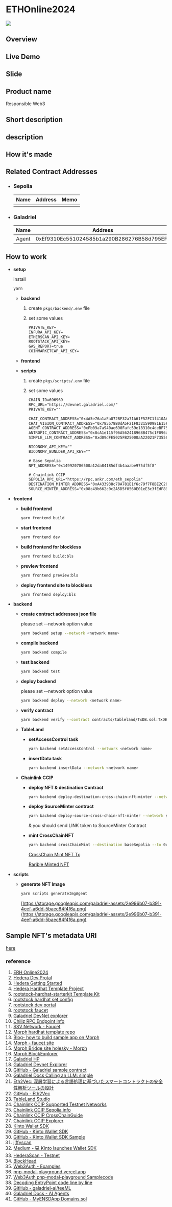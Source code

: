 # ETHOnline2024

![](./docs/img/cover_logo.png)

## Overview

## Live Demo

## Slide

## Product name

Responsible Web3

## Short description

## description

## How it's made

## Related Contract Addresses

- ### Sepolia

  | Name | Address | Memo |
  | ---- | ------- | ---- |
  |      |         |      |

- ### Galadriel

  | Name  | Address                                    | Memo |
  | ----- | ------------------------------------------ | ---- |
  | Agent | 0xEf9310Ec551024585b1a290B286276B58d795EFc |      |

## How to work

- **setup**

  install

  ```bash
  yarn
  ```

  - **backend**

    1.  create `pkgs/backend/.env` file

    2.  set some values

        ```txt
        PRIVATE_KEY=
        INFURA_API_KEY=
        ETHERSCAN_API_KEY=
        ROOTSTACK_API_KEY=
        GAS_REPORT=true
        COINMARKETCAP_API_KEY=
        ```

  - **frontend**

  - **scripts**

    1.  create `pkgs/scripts/.env` file

    2.  set some values

        ```txt
        CHAIN_ID=696969
        RPC_URL="https://devnet.galadriel.com/"
        PRIVATE_KEY=""

        CHAT_CONTRACT_ADDRESS="0x4A5e76a1aEa072BF32a71A61F52FC1f410AAd748"
        CHAT_VISION_CONTRACT_ADDRESS="0x785578B0dA5F21F8321590981E15F618BBc1915c"
        AGENT_CONTRACT_ADDRESS="0xFb09a7a940ae690Fafc59e18310c4deBF75B1B52"
        ANTROPIC_CONTRACT_ADDRESS="0x8cA1e115f96A562418968B475c1F096a8A385Ddb"
        SIMPLE_LLM_CONTRACT_ADDRESS="0xd09dFE5025FB25000aA22021F7355656cd10EB17"

        BICONOMY_API_KEY=""
        BICONOMY_BUNLDER_API_KEY=""

        # Base Sepolia
        NFT_ADDRESS="0x149920786500a12da84185df4b4aaabe975df5f8"

        # Chainlink CCIP
        SEPOLIA_RPC_URL="https://rpc.ankr.com/eth_sepolia"
        DESTINATION_MINTER_ADDRESS="0xA433938c78A781E1f6c79f7F8BE2C200cb6bC046"
        SOURCE_MINTER_ADDRESS="0x08c49b662c0c2A5D5f0560E01eE3c3fEdF8938d9"
        ```

- **frontend**

  - **build frontend**

    ```bash
    yarn frontend build
    ```

  - **start frontend**

    ```bash
    yarn frontend dev
    ```

  - **build frontend for blockless**

    ```bash
    yarn frontend build:bls
    ```

  - **preview frontend**

    ```bash
    yarn frontend preview:bls
    ```

  - **deploy frontend site to blockless**

    ```bash
    yarn frontend deploy:bls
    ```

- **backend**

  - **create contract addresses json file**

    please set --network option value

    ```bash
    yarn backend setup --network <network name>
    ```

  - **compile backend**

    ```bash
    yarn backend compile
    ```

  - **test backend**

    ```bash
    yarn backend test
    ```

  - **deploy backend**

    please set --network option value

    ```bash
    yarn backend deploy --network <network name>
    ```

  - **verify contract**

    ```bash
    yarn backend verify --contract contracts/tableland/TxDB.sol:TxDB <address> --network <network name>
    ```

  - **TableLand**

    - **setAccessControl task**

      ```bash
      yarn backend setAccessControl --network <network name>
      ```

    - **insertData task**

      ```bash
      yarn backend insertData --network <network name>
      ```

  - **Chainlink CCIP**

    - **deploy NFT & destination Contract**

      ```bash
      yarn backend deploy-destination-cross-chain-nft-minter --network baseSepolia
      ```

    - **deploy SourceMinter contract**

      ```bash
      yarn backend deploy-source-cross-chain-nft-minter --network sepolia
      ```

      & you should send LINK token to SourceMinter Contract

    - **mint CrossChainNFT**

      ```bash
      yarn backend crossChainMint --destination baseSepolia --to 0x51908F598A5e0d8F1A3bAbFa6DF76F9704daD072 --fee LINK --network sepolia
      ```

      [CrossChain Mint NFT Tx](https://ccip.chain.link/msg/0x1f389be6f625b0ed688d97c8e1ea68e74e4081aa663691269bda79b643f51172)

      [Rarible Minted NFT](https://testnet.rarible.com/token/base/0x149920786500a12da84185df4b4aaabe975df5f8:0)

- **scripts**

  - **generate NFT Image**

    ```bash
    yarn scripts generateImgAgent
    ```

    [https://storage.googleapis.com/galadriel-assets/2e996b07-b391-4eef-a6dd-5baec84f4f6a.png](https://storage.googleapis.com/galadriel-assets/2e996b07-b391-4eef-a6dd-5baec84f4f6a.png)

## Sample NFT's metadata URI

[here](https://bafybeicfsjwjtdlt67nkfoxsma4cyl4zsjjyqtn27rgnpno5gr2zd5yf34.ipfs.w3s.link/sample)

### reference

1. [ERH Online2024](https://ethglobal.com/events/ethonline2024)
2. [Hedera Dev Protal](https://portal.hedera.com/login)
3. [Hedera Getting Started](https://hedera.com/getting-started)
4. [Hedera Hardhat Template Project](https://github.com/hashgraph/hedera-hardhat-example-project/blob/main/.env.example)
5. [rootstock-hardhat-starterkit Template Kit](https://github.com/rsksmart/rootstock-hardhat-starterkit)
6. [rootstock hardhat set config](https://dev.rootstock.io/developers/smart-contracts/hardhat/configure-hardhat-rootstock/)
7. [rootstock dev portal](https://rpc.rootstock.io/)
8. [rootstock faucet](https://faucet.rootstock.io/)
9. [Galadriel DevNet explorer](https://explorer.galadriel.com)
10. [Chiliz RPC Endpoint info](https://docs.chiliz.com/develop/basics/connect-to-chiliz-chain/connect-using-rpc)
11. [SSV Network - Faucet](https://faucet.ssv.network/)
12. [Morph hardhat template repo](https://github.com/varun-doshi/morph-examples/tree/main/contract-deployment-demos/hardhat-demo)
13. [Blog- how to build sample app on Morph ](https://blog.morphl2.io/developer-guide-building-a-decentralized-hotel-booking-system-on-morph-2/)
14. [Morph - faucet site](https://morph-token-faucet.vercel.app/)
15. [Morph Bridge site holesky - Morph](https://bridge-holesky.morphl2.io/)
16. [Morph BlockExplorer](https://explorer-holesky.morphl2.io/address/0x51908F598A5e0d8F1A3bAbFa6DF76F9704daD072)
17. [Galadriel HP](https://teeml.galadriel.com/)
18. [Galadriel Devnet Explorer](https://explorer.galadriel.com/address/0x68EC9556830AD097D661Df2557FBCeC166a0A075)
19. [GitHub - Galadriel sample contract](https://github.com/galadriel-ai/contracts/tree/main)
20. [Galadriel Docs Calling an LLM: simple](https://docs.galadriel.com/tutorials/simple_llm)
21. [Eth2Vec: 深層学習による言語処理に基づいたスマートコントラクトの安全性解析ツールの設計](https://cir.nii.ac.jp/crid/1050855522064873472)
22. [GitHub - Eth2Vec](https://github.com/fseclab-osaka/eth2vec)
23. [TableLand Studio](https://studio.tableland.xyz/)
24. [Chainlink CCIP Supported Testnet Networks](https://docs.chain.link/ccip/supported-networks/v1_2_0/testnet)
25. [Chainlink CCIP Sepolia info](https://docs.chain.link/ccip/supported-networks/v1_2_0/testnet#ethereum-sepolia)
26. [Chainlink CCIP CrossChainGuide](https://github.com/smartcontractkit/ccip-starter-kit-hardhat/blob/main/README.md#example-7---execute-received-message-as-a-function-call)
27. [Chainlink CCIP Explorer](https://ccip.chain.link/)
28. [Kinto Wallet SDK](https://docs.kinto.xyz/kinto-the-safe-l2/building-on-kinto/kinto-wallet-web-sdk)
29. [GitHub - Kinto Wallet SDK](https://github.com/KintoXYZ/kinto-web-sdk)
30. [GitHub - Kinto Wallet SDK Sample](https://github.com/KintoXYZ/react-sdk-sample)
31. [jiffyscan](https://jiffyscan.xyz/?network=mainnet)
32. [Medium - 💻 Kinto launches Wallet SDK](https://medium.com/mamori-finance/kinto-launches-the-wallet-sdk-239a88265f17)
33. [HederaScan - Testnet](https://hashscan.io/testnet/dashboard?p2=1&k2=1725160501.286348003&p3=1&k3=1725148802.532220003&p1=1&k1=1725160501.170967003)
34. [BlockHead](https://blockhead.info/apps)
35. [Web3Auth - Examples](https://web3auth.io/docs/examples?product=Core+Kit&sdk=Single+Factor+Auth+Web+SDK)
36. [pnp-modal-playground.vercel.app](https://pnp-modal-playground.vercel.app/)
37. [Web3Auth pnp-modal-playground Samplecode](https://github.com/Web3Auth/web3auth-pnp-examples/tree/main/web-modal-sdk/react-modal-playground)
38. [Decoding EntryPoint code line by line](https://www.biconomy.io/post/decoding-entrypoint-and-useroperation-with-erc-4337-part2)
39. [GitHub - galadriel-ai/teeML](https://github.com/galadriel-ai/teeML)
40. [Galadriel Docs - AI Agents](https://docs.galadriel.com/tutorials/agents)
41. [GitHub - MyENSDApp Domains.sol](https://github.com/mashharuki/MyENSDApp/blob/main/backend/contracts/Domains.sol)
